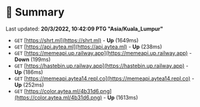 # 📖 Summary
Last updated: **20/3/2022, 10:42:09 PTG "Asia/Kuala_Lumpur"**

- `GET` [https://shrt.ml](https://shrt.ml) - **Up** (1649ms)
- `GET` [https://api.aytea.ml](https://api.aytea.ml) - **Up** (238ms)
- `GET` [https://memeapi.up.railway.app](https://memeapi.up.railway.app) - **Down** (199ms)
- `GET` [https://hastebin.up.railway.app](https://hastebin.up.railway.app) - **Up** (186ms)
- `GET` [https://memeapi.aytea14.repl.co](https://memeapi.aytea14.repl.co) - **Up** (252ms)
- `GET` [https://color.aytea.ml/4b31d6.png](https://color.aytea.ml/4b31d6.png) - **Up** (1613ms)

